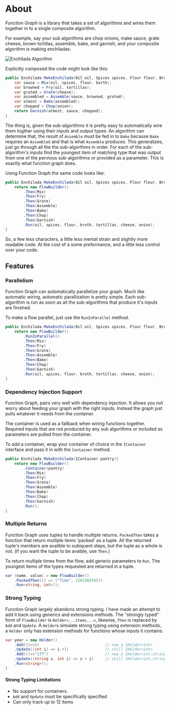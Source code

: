 # About

*Function Graph* is a library that takes a set of algorithms and wires them together in to a single composite algorithm. 

For example, say your sub algorithms are chop onions, make sauce, grate cheese, brown tortillas, assemble, bake, and garnish, and your composite algorithm is making enchiladas. 

![Enchilada Algorithm](https://raw.githubusercontent.com/Prototypist1/FunctionGraph/master/EnchiladaAlgorithm.png)

Explicitly composed the code might look like this:

```C#
public Enchilada MakeEnchilada(Oil oil, Spices spices, Flour flour, Broth broth, Tortillas tortillas, Cheese cheese, Onion onion){
    var sauce = Mix(oil, spices, flour, borth);
    var browned = Fry(oil, tortillas);
    var grated = Grate(cheese);
    var assembled = Assemble(sauce, browned, grated);
    var almost = Bake(assembled);
    var chopped = Chop(onion);
    return Garnish(almost, sauce, chopped);
}
```

The thing is, given the sub-algorithms it is pretty easy to automatically wire them togther using their inputs and output types. An algorithm can determine that, the result of `Assemble` must be fed in to `Bake` because `Bake` requires an `Assembled` and that is what `Assemble` produces. This generalizes, just go through all the the sub-algorthms in order. For each of the sub-algorithm's inputs find the youngest item of matching type that was output from one of the pervious sub-algorithms or provided as a parameter. This is exactly what function graph does.

Using Function Graph the same code looks like:

```C#
public Enchilada MakeEnchilada(Oil oil, Spices spices, Flour flour, Broth broth, Tortillas tortillas, Cheese cheese, Onion onion){
    return new FlowBuilder()
        .Then(Mix)
        .Then(Fry)
        .Then(Grate)
        .Then(Assemble)
        .Then(Bake)
        .Then(Chop)
        .Then(Garnish)
        .Run(oil, spices, flour, broth, tortillas, cheese, onion);
}
```

So, a few less characters, a little less mental strain and slightly more readable code. At the cost of a some preformance, and a little less control over your code.

## Features

### Parallelism 

Function Graph can automatically parallelize your graph. Much like automatic wiring, automatic parallization is pretty simple. Each sub-algorithm is run as soon as all the sub-algorithms that produce it's inputs are finished.

To make a flow parallel, just use the `RunInParallel` method. 

```C#
public Enchilada MakeEnchilada(Oil oil, Spices spices, Flour flour, Broth broth, Tortillas tortillas, Cheese cheese, Onion onion){
    return new FlowBuilder()
        .RunInParallel()
        .Then(Mix)
        .Then(Fry)
        .Then(Grate)
        .Then(Assemble)
        .Then(Bake)
        .Then(Chop)
        .Then(Garnish)
        .Run(oil, spices, flour, broth, tortillas, cheese, onion);
}
```

### Dependency Injection Support

Function Graph, pairs very well with dependency injection. It allows you not worry about feeding your graph with the right inputs. Instead the graph just pulls whatever it needs from the container. 

The container is used as a fallback when wiring functions together. Required inputs that are not produced by any sub algorithms or included as parameters are pulled from the container.

To add a container, wrap your container of choice in the `IContainer` interface and pass it in with the `Container` method.

```C#
public Enchilada MakeEnchilada(IContainer pantry){
    return new FlowBuilder()
        .Container(pantry)
        .Then(Mix)
        .Then(Fry)
        .Then(Grate)
        .Then(Assemble)
        .Then(Bake)
        .Then(Chop)
        .Then(Garnish)
        .Run();
}
```

### Multiple Returns

Function Graph uses tuples to handle multiple returns. `PackedThen` takes a function that return mutliple items 'packed' as a tuple. All the returned tuple's members are avalible to subiquent steps, but the tuple as a whole is not. (if you want the tuple to be avaible, use `Then`.) 

To return multiple times from the flow, add generic parameters to `Run`. The youngest items of the types requested are returned in a tuple.

```C#
var (name, value) = new FlowBuilder()
	.PackedThen(() => ("Time", 1282368345))
	.Run<string, int>();
```
### Strong Typing

Function Graph largely abandons strong typing. I have made an attempt to add it back using generics and extensions methods. The "strongly typed" form of `FlowBuilder` is `Holder<...items...>`, likewise, `Then` is replaced by `Add` and `Update`. A `Holder`s simulate strong typing using extension methods, a `Holder` only has extension methods for functions whose inputs it contains. 

```C#
var year = new Holder()
	.Add(()=>5)                             // now a IHolder<int>
	.Update((int i) => i +1)                // still IHolder<int>
	.Add(()=>"177")                         // now a IHolder<int,string>
	.Update((string s, int i) => s + i)     // still IHolder<int,string>
	.Run<string>();
}
```

#### Strong Typing Limitations

- No support for containers. 
- `Add` and `Update` must be specifically specified
- Can only track up to 12 items



